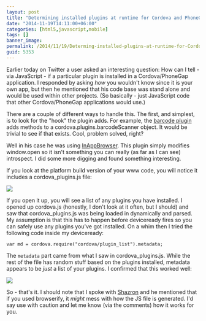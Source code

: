 ```yaml
---
layout: post
title: "Determining installed plugins at runtime for Cordova and PhoneGap applications"
date: "2014-11-19T14:11:00+06:00"
categories: [html5,javascript,mobile]
tags: []
banner_image: 
permalink: /2014/11/19/Determing-installed-plugins-at-runtime-for-Cordova-and-PhoneGap-applications
guid: 5353
---
```


<p>
Earlier today on Twitter a user asked an interesting question: How can I tell - via JavaScript - if a particular plugin is installed in a Cordova/PhoneGap application. I responded by asking <i>how</i> you wouldn't know since it is your own app, but then he mentioned that his code base was stand alone and would be used within other projects. (So basically - just JavaScript code that other Cordova/PhoneGap applications would use.)
</p>
<!--more-->
<p>
There are a couple of different ways to handle this. The first, and simplest, is to look for the "hook" the plugin adds. For example, the <a href="http://plugins.cordova.io/#/package/com.phonegap.plugins.barcodescanner">barcode plugin</a> adds methods to a cordova.plugins.barcodeScanner object. It would be trivial to see if that exists. Cool, problem solved, right?
</p>

<p>
Well in his case he was using <a href="http://plugins.cordova.io/#/package/org.apache.cordova.inappbrowser">InAppBrowser</a>. This plugin simply modifies window.open so it isn't something you can really (as far as I can see) introspect. I did some more digging and found something interesting.
</p>

<p>
If you look at the platform build version of your www code, you will notice it includes a cordova_plugins.js file:
</p>

<p>
<img src="https://static.raymondcamden.com/images/shot30.png" />
</p>

<p>
If you open it up, you will see a list of any plugins you have installed. I opened up cordova.js (honestly, I don't look at it often, but I should) and saw that cordova_plugins.js was being loaded in dynamically and parsed. My assumption is that this has to happen before deviceready fires so you can safely use any plugins you've got installed. On a whim then I tried the following code inside my deviceready:
</p>

<pre><code class="language-javascript">var md = cordova.require("cordova/plugin_list").metadata;</code></pre>

<p>
The <code>metadata</code> part came from what I saw in cordova_plugins.js. While the rest of the file has random stuff based on the plugins installed, metadata appears to be <i>just</i> a list of your plugins. I confirmed that this worked well:
</p>

<p>
<img src="https://static.raymondcamden.com/images/shot214.png" />
</p>

<p>
So - that's it. I should note that I spoke with <a href="https://shazronatadobe.wordpress.com/">Shazron</a> and he mentioned that if you used browserify, it <i>might</i> mess with how the JS file is generated. I'd say use with caution and let me know (via the comments) how it works for you.
</p>